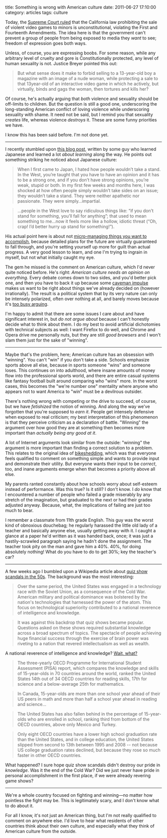 title: Something is wrong with American culture
date: 2011-06-27 17:10:00
category: articles
tags: culture

Today, the [Supreme Court ruled][violent game decision] that the California law prohibiting the sale of violent video games to minors is unconstitutional, violating the First and Fourteenth Amendments.  The idea here is that the government can't prevent a group of people from being exposed to media they _want_ to see; freedom of expression goes both ways.

Unless, of course, you are expressing boobs.  For some reason, while any arbitrary level of cruelty and gore is Constitutionally protected, any level of human sexuality is not.  Justice Breyer pointed this out:

> But what sense does it make to forbid selling to a 13-year-old boy a magazine with an image of a nude woman, while protecting a sale to that 13­year-old of an interactive video game in which he actively, but virtually, binds and gags the woman, then tortures and kills her?

Of course, he's actually arguing that _both_ violence and sexuality should be off-limits to children.  But the question is still a good one, underscoring the long-standing American conflict of loving violence while underscoring sexuality with shame.  It need not be said, but I remind you that sexuality _creates_ life, whereas violence _destroys_ it.  These are some funny priorities we have.

I know this has been said before.  I'm not done yet.

<!-- more -->

---

I recently stumbled upon [this blog post][probability over certainty], written by some guy who learned Japanese and learned a lot _about learning_ along the way.  He points out something striking he noticed about Japanese culture:

> When I first came to Japan, I hated how people wouldn’t take a stand. In the West, you’re taught that you have to have an opinion and it has to be a strong one, and if you don’t have strong opinions, you’re weak, stupid or both. In my first few weeks and months here, I was shocked at how often people simply wouldn’t take sides on an issue; they wouldn’t take a stand. They were neither apathetic nor passionate. They were simply…impartial.

> ...people in the West love to say ridiculous things like: “if you don’t stand for something, you’ll fall for anything”; that used to mean something to me…now it feels more like a hollow, idiotic threat (“Oh, crap! I’d better hurry up stand for something!”).

His actual point here is about not [micro-managing things you want to accomplish][equivocation cripples action], because detailed plans for the future are virtually guaranteed to fall through, and you're setting yourself up more for guilt than actual progress.  A very good lesson to learn, and one I'm trying to ingrain in myself, but not what initially caught my eye.

The gem he missed is the comment on American culture, which I'd never quite noticed before.  He's right: _American culture needs an opinion on everything_.  Every debate comes down to two sides, and you'd better pick one, and then you have to back it up because some [caveman impulse][confirmation bias] makes us want to be right about things we've already decided on (however irrationally).  The result is a political system that by its very nature can only be intensely polarized, often over nothing at all, and barely moves because it's [too busy arguing][perl 5 and perl 6].

I'm happy to admit that there are some issues I care about and have significant interest in, but _do not argue about_ because I can't honestly decide what to think about them.  I do my best to avoid artificial dichotomies with technical subjects as well: I want Firefox to do well, and Chrome and Opera drive me personally nuts, but they are still _good browsers_ and I won't slam them just for the sake of "winning".

---

Maybe that's the problem, here; American culture has an obsession with "winning".  You can't "win" if you don't take a side.  Schools emphasize sports above all else, because in sports someone "wins" and someone loses.  This continues on into adulthood, where insane amounts of money flow into the professional sports world, and there are entire casual systems like fantasy football built around comparing who "wins" more.  In the worst cases, this becomes the "we're number one" mentality where anyone who appears not to want America to "win" must be a devilrous outsider.

There's nothing wrong with competing or the drive to succeed, of course, but we have _fetishized_ the notion of winning.  And along the way we've forgotten that you're supposed to _earn it_.  People get intensely defensive when exposed to real criticism; my best interpretation of this phenomenon is that they perceive criticism as a declaration of battle.  "Winning" the argument over how good they are at something then becomes more important than _actually being any good at it_.

A lot of Internet arguments look similar from the outside: "winning" the argument is more important than finding a correct solution to a problem.  This relates to the original idea of [bikeshedding][], which was that everyone feels qualified to comment on something simple and wants to provide input and demonstrate their utility.  But everyone wants their input to be _correct_, too, and inane arguments emerge when that becomes a priority above all else.

My parents ranted constantly about how schools worry about self-esteem instead of performance.  Was this true?  Is it still?  I don't know.  I _do_ know that I encountered a number of people who failed a grade miserably by any stretch of the imagination, but graduated to the next or had their grades adjusted anyway.  Because, what, the implications of failing are just too much to bear.

I remember a classmate from 11th grade English.  This guy was the worst kind of obnoxious douchebag; he regularly harassed the little old lady of a teacher and basically anyone else, usually getting away with it.  I caught a glance at a paper he'd written as it was handed back, once; it was just a hastily-scrawled paragraph saying he hadn't done the assignment.  The teacher took pity on the man and gave him a 40%.  40%, for doing absolutely nothing!  What do you have to do to get 30%; key the teacher's car?

---

A few weeks ago I bumbled upon a Wikipedia article about [quiz show scandals in the 50s][].  The background was the most interesting:

> Over the same period, the United States was engaged in a technology race with the Soviet Union, as a consequence of the Cold War. American military and political dominance was bolstered by the nation's technologies that harnessed the power of the atom. This focus on technological superiority contributed to a national reverence of intelligence and knowledge.

> It was against this backdrop that quiz shows became popular. Questions asked on these shows required substantial knowledge across a broad spectrum of topics. The spectacle of people achieving huge financial success through the exercise of brain power was riveting to a nation that revered intellectualism as well as wealth.

A national reverence of intelligence and knowledge?  [Wait, what?][oecd ranking]

> The three-yearly OECD Programme for International Student Assessment (PISA) report, which compares the knowledge and skills of 15-year-olds in 70 countries around the world, ranked the United States 14th out of 34 OECD countries for reading skills, 17th for science and a below-average 25th for mathematics.

> In Canada, 15-year-olds are more than one school year ahead of their US peers in math and more than half a school year ahead in reading and science...

> The United States has also fallen behind in the percentage of 15-year-olds who are enrolled in school, ranking third from bottom of the OECD countries, above only Mexico and Turkey.

> Only eight OECD countries have a lower high school graduation rate than the United States, and in college education, the United States slipped from second to 13th between 1995 and 2008 -- not because US college graduation rates declined, but because they rose so much faster in other OECD countries.

What happened?  I sure hope quiz show scandals didn't destroy our pride in _knowledge_.  Was it the end of the Cold War?  Did we just never have pride in personal accomplishment in the first place, if we were already revering game shows?

---

We're a whole country focused on fighting and winning—no matter how pointless the fight may be.  This is legitimately scary, and I don't know what to do about it.

For all I know, it's not just an American thing, but I'm not really qualified to comment on anywhere else.  I'd love to hear what residents of other countries think about their own culture, and especially what they think of American culture from the outside.

[bikeshedding]: http://en.wikipedia.org/wiki/Parkinson%27s_Law_of_Triviality
[confirmation bias]: http://en.wikipedia.org/wiki/Confirmation_bias
[equivocation cripples action]: http://www.petermichaud.com/essays/equivocation-cripples-action/
[oecd ranking]: http://www.google.com/hostednews/afp/article/ALeqM5juGFSx9LiPaur6eO1KJAypB2ImVQ?docId=CNG.5337504e8f65acf16c57d5cac3cfe339.1c1
[perl 5 and perl 6]: /blog/2011/06/27/perl-5-is-dead,-perl-6-is-a-disaster/
[probability over certainty]: http://www.alljapaneseallthetime.com/blog/probability-over-certainty
[quiz show scandals in the 50s]: http://en.wikipedia.org/wiki/Quiz_show_scandals
[violent game decision]: http://en.wikipedia.org/wiki/Brown_v._Entertainment_Merchants_Association#Decision
